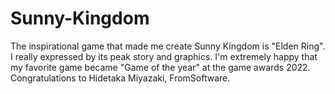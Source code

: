 # Sunny-Kingdom

The inspirational game that made me create Sunny Kingdom is "Elden Ring". I really expressed by its peak story and graphics. 
I'm extremely happy that my favorite game became "Game of the year" at the game awards 2022.
Congratulations to Hidetaka Miyazaki, FromSoftware. 
